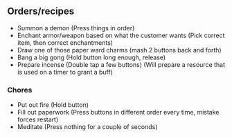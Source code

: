 ## Orders/recipes
- Summon a demon (Press things in order)
- Enchant armor/weapon based on what the customer wants (Pick correct item, then correct enchantments)
- Draw one of those paper ward charms (mash 2 buttons back and forth)
- Bang a big gong (Hold button long enough, release)
- Prepare incense (Double tap a few buttons) (Will prepare a resource that is used on a timer to grant a buff)

### Chores
- Put out fire (Hold button)
- Fill out paperwork (Press buttons in different order every time, mistake forces restart)
- Meditate (Press nothing for a couple of seconds)
